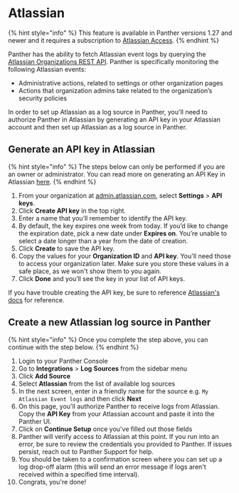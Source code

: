 # Atlassian

{% hint style="info" %}
This feature is available in Panther versions 1.27 and newer and it requires a subscription to [Atlassian Access](https://support.atlassian.com/security-and-access-policies/docs/understand-atlassian-access/).
{% endhint %}

Panther has the ability to fetch Atlassian event logs by querying the [Atlassian Organizations REST API](https://developer.atlassian.com/cloud/admin/organization/rest/intro/). Panther is specifically monitoring the following Atlassian events:

* Administrative actions, related to settings or other organization pages&#x20;
* Actions that organization admins take related to the organization’s security policies

In order to set up Atlassian as a log source in Panther, you'll need to authorize Panther in Atlassian by generating an API key in your Atlassian account and then set up Atlassian as a log source in Panther.&#x20;

## Generate an API key in Atlassian

{% hint style="info" %}
The steps below can only be performed if you are an owner or administrator. You can read more on generating an API Key in Atlassian [here](https://support.atlassian.com/organization-administration/docs/manage-an-organization-with-the-admin-apis/).
{% endhint %}

1. From your organization at [admin.atlassian.com](http://admin.atlassian.com), select **Settings** > **API keys**.
2. Click **Create API key** in the top right.
3. Enter a name that you’ll remember to identify the API key.
4. By default, the key expires one week from today. If you’d like to change the expiration date, pick a new date under **Expires on**. You’re unable to select a date longer than a year from the date of creation.
5. Click **Create** to save the API key.
6. Copy the values for your **Organization ID** and **API key**. You'll need those to access your organization later. Make sure you store these values in a safe place, as we won't show them to you again.
7. Click **Done** and you’ll see the key in your list of API keys.

If you have trouble creating the API key, be sure to reference [Atlassian's docs](https://developer.atlassian.com/cloud/admin/organization/rest/intro/) for reference.

## Create a new Atlassian log source in Panther

{% hint style="info" %}
Once you complete the step above, you can continue with the step below.
{% endhint %}

1. Login to your Panther Console
2. Go to **Integrations** > **Log** **Sources** from the sidebar menu
3. Click **Add Source**
4. Select **Atlassian** from the list of available log sources
5. In the next screen, enter in a friendly name for the source e.g. `My Atlassian Event logs` and then click **Next**
6. On this page, you'll authorize Panther to receive logs from Atlassian. Copy the **API Key** from your Atlassian account and paste it into the Panther UI.
7. Click on **Continue Setup** once you've filled out those fields
8. Panther will verify access to Atlassian at this point. If you run into an error, be sure to review the credentials you provided to Panther. If issues persist, reach out to Panther Support for help.
9. You should be taken to a confirmation screen where you can set up a log drop-off alarm (this will send an error message if logs aren't received within a specified time interval).
10. Congrats, you're done!
